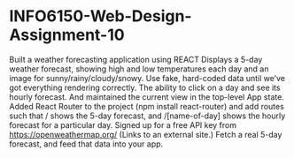 # INFO6150-Web-Design-Assignment-10
Built a weather forecasting application using REACT
Displays a 5-day weather forecast, showing high and low temperatures each day and an image for sunny/rainy/cloudy/snowy. Use fake, hard-coded data until we’ve got everything rendering correctly.
The ability to click on a day and see its hourly forecast. And maintained the current view in the top-level App state.
Added React Router to the project (npm install react-router) and add routes such that / shows the 5-day forecast, and /[name-of-day] shows the hourly forecast for a particular day.
Signed up for a free API key from https://openweathermap.org/ (Links to an external site.)
Fetch a real 5-day forecast, and feed that data into your app.
